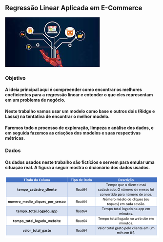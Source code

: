 ## **Regressão Linear Aplicada em E-Commerce**

![imagem](download.jpeg)


### Objetivo

#### A ideia principal aqui é compreender como encontrar os melhores coeficientes para a regressão linear e entender o que eles representam em um problema de negócio.
#### Neste trabalho vamos usar um modelo como base e outros dois (Ridge e Lasso) na tentativa de encontrar o melhor modelo.
#### Faremos todo o processo de exploração, limpeza e análise dos dados, e em seguida fazemos as criações dos modelos e suas respectivas métricas.

### Dados

#### Os dados usados neste trabalho são fictícios e servem para emular uma situação real. A figura a seguir mostra o dicionário dos dados usados.

![dic](dic_dados.png)